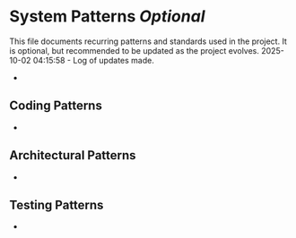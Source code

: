 # System Patterns *Optional*

This file documents recurring patterns and standards used in the project.
It is optional, but recommended to be updated as the project evolves.
2025-10-02 04:15:58 - Log of updates made.

*

## Coding Patterns

*   

## Architectural Patterns

*   

## Testing Patterns

*   